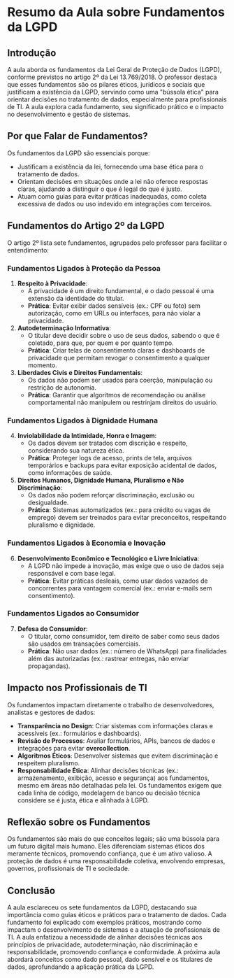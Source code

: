 # Resumo da Aula sobre Fundamentos da LGPD

## Introdução
A aula aborda os fundamentos da Lei Geral de Proteção de Dados (LGPD), conforme previstos no artigo 2º da Lei 13.769/2018. O professor destaca que esses fundamentos são os pilares éticos, jurídicos e sociais que justificam a existência da LGPD, servindo como uma "bússola ética" para orientar decisões no tratamento de dados, especialmente para profissionais de TI. A aula explora cada fundamento, seu significado prático e o impacto no desenvolvimento e gestão de sistemas.

## Por que Falar de Fundamentos?
Os fundamentos da LGPD são essenciais porque:
- Justificam a existência da lei, fornecendo uma base ética para o tratamento de dados.
- Orientam decisões em situações onde a lei não oferece respostas claras, ajudando a distinguir o que é legal do que é justo.
- Atuam como guias para evitar práticas inadequadas, como coleta excessiva de dados ou uso indevido em integrações com terceiros.

## Fundamentos do Artigo 2º da LGPD
O artigo 2º lista sete fundamentos, agrupados pelo professor para facilitar o entendimento:

### Fundamentos Ligados à Proteção da Pessoa
1. **Respeito à Privacidade**:
   - A privacidade é um direito fundamental, e o dado pessoal é uma extensão da identidade do titular.
   - **Prática**: Evitar exibir dados sensíveis (ex.: CPF ou foto) sem autorização, como em URLs ou interfaces, para não violar a privacidade.
2. **Autodeterminação Informativa**:
   - O titular deve decidir sobre o uso de seus dados, sabendo o que é coletado, para que, por quem e por quanto tempo.
   - **Prática**: Criar telas de consentimento claras e dashboards de privacidade que permitam revogar o consentimento a qualquer momento.
3. **Liberdades Civis e Direitos Fundamentais**:
   - Os dados não podem ser usados para coerção, manipulação ou restrição de autonomia.
   - **Prática**: Garantir que algoritmos de recomendação ou análise comportamental não manipulem ou restrinjam direitos do usuário.

### Fundamentos Ligados à Dignidade Humana
4. **Inviolabilidade da Intimidade, Honra e Imagem**:
   - Os dados devem ser tratados com discrição e respeito, considerando sua natureza ética.
   - **Prática**: Proteger logs de acesso, prints de tela, arquivos temporários e backups para evitar exposição acidental de dados, como informações de saúde.
5. **Direitos Humanos, Dignidade Humana, Pluralismo e Não Discriminação**:
   - Os dados não podem reforçar discriminação, exclusão ou desigualdade.
   - **Prática**: Sistemas automatizados (ex.: para crédito ou vagas de emprego) devem ser treinados para evitar preconceitos, respeitando pluralismo e dignidade.

### Fundamentos Ligados à Economia e Inovação
6. **Desenvolvimento Econômico e Tecnológico e Livre Iniciativa**:
   - A LGPD não impede a inovação, mas exige que o uso de dados seja responsável e com base legal.
   - **Prática**: Evitar práticas desleais, como usar dados vazados de concorrentes para vantagem comercial (ex.: enviar e-mails sem consentimento).

### Fundamentos Ligados ao Consumidor
7. **Defesa do Consumidor**:
   - O titular, como consumidor, tem direito de saber como seus dados são usados em transações comerciais.
   - **Prática**: Não usar dados (ex.: número de WhatsApp) para finalidades além das autorizadas (ex.: rastrear entregas, não enviar propagandas).

## Impacto nos Profissionais de TI
Os fundamentos impactam diretamente o trabalho de desenvolvedores, analistas e gestores de dados:
- **Transparência no Design**: Criar sistemas com informações claras e acessíveis (ex.: formulários e dashboards).
- **Revisão de Processos**: Avaliar formulários, APIs, bancos de dados e integrações para evitar **overcollection**.
- **Algoritmos Éticos**: Desenvolver sistemas que evitem discriminação e respeitem pluralismo.
- **Responsabilidade Ética**: Alinhar decisões técnicas (ex.: armazenamento, exibição, acesso e segurança) aos fundamentos, mesmo em áreas não detalhadas pela lei.
Os fundamentos exigem que cada linha de código, modelagem de banco ou decisão técnica considere se é justa, ética e alinhada à LGPD.

## Reflexão sobre os Fundamentos
Os fundamentos são mais do que conceitos legais; são uma bússola para um futuro digital mais humano. Eles diferenciam sistemas éticos dos meramente técnicos, promovendo confiança, que é um ativo valioso. A proteção de dados é uma responsabilidade coletiva, envolvendo empresas, governos, profissionais de TI e sociedade.

## Conclusão
A aula esclareceu os sete fundamentos da LGPD, destacando sua importância como guias éticos e práticos para o tratamento de dados. Cada fundamento foi explicado com exemplos práticos, mostrando como impactam o desenvolvimento de sistemas e a atuação de profissionais de TI. A aula enfatizou a necessidade de alinhar decisões técnicas aos princípios de privacidade, autodeterminação, não discriminação e responsabilidade, promovendo confiança e conformidade. A próxima aula abordará conceitos como dado pessoal, dado sensível e os titulares de dados, aprofundando a aplicação prática da LGPD.